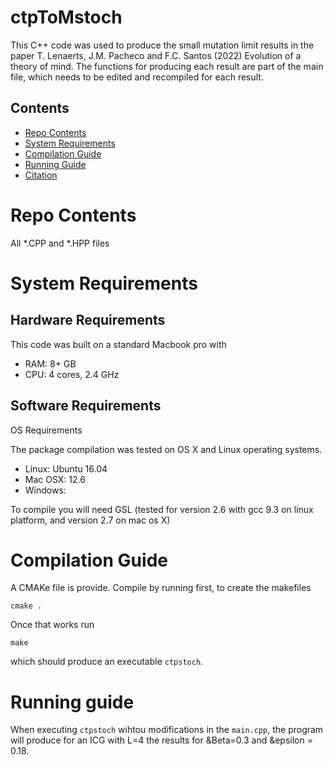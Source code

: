# ctpToMstoch
This C++ code was used to produce the small mutation limit results in the paper T. Lenaerts, J.M. Pacheco and F.C. Santos (2022) Evolution of a theory of mind. 
The functions for producing each result are part of the main file, which needs to be edited and recompiled for each result.

## Contents

- [Repo Contents](#repo-contents)
- [System Requirements](#system-requirements)
- [Compilation Guide](#compilation-guide)
- [Running Guide](#running-guide)
- [Citation](#citation)
# Repo Contents

All *.CPP and *.HPP files 

# System Requirements

## Hardware Requirements

This code was built on a standard Macbook pro with 

- RAM: 8+ GB
- CPU: 4 cores, 2.4 GHz

## Software Requirements

OS Requirements

The package compilation was tested on OS X and Linux operating systems. 
- Linux: Ubuntu 16.04
- Mac OSX: 12.6 
- Windows:

To compile you will need
GSL (tested for version 2.6 with gcc 9.3 on linux platform, and version 2.7 on mac os X) 

# Compilation Guide
A CMAKe file is provide.
Compile by running first, to create the makefiles 
```
cmake .
```
Once that works run 
```
make
```
which should produce an executable `ctpstoch`.


# Running guide
When executing `ctpstoch` wihtou modifications in the `main.cpp`, the program will produce for an ICG with L=4 the results for &Beta=0.3 and &epsilon = 0.18.



